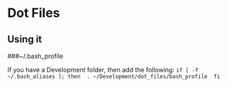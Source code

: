 Dot Files
=========

Using it
--------

###~/.bash_profile

If you have a Development folder, then add the following: 
`
if [ -f ~/.bash_aliases ]; then 
  . ~/Development/dot_files/bash_profile 
fi
`
